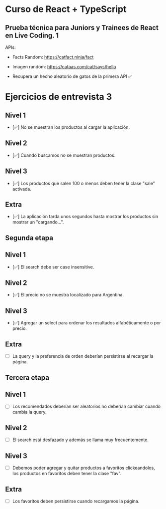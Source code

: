 # Curso de React + TypeScript

## Prueba técnica para Juniors y Trainees de React en Live Coding. 1
APIs:

- Facts Random: https://catfact.ninja/fact

- Imagen random: https://cataas.com/cat/says/hello

- Recupera un hecho aleatorio de gatos de la primera API ✅


# Ejercicios de entrevista 3

## Nivel 1
- [✅] No se muestran los productos al cargar la aplicación.

## Nivel 2
- [✅] Cuando buscamos no se muestran productos.

## Nivel 3
- [✅] Los productos que salen 100 o menos deben tener la clase "sale" activada.

## Extra
- [✅] La aplicación tarda unos segundos hasta mostrar los productos sin mostrar un "cargando...".

## Segunda etapa

## Nivel 1
- [✅] El search debe ser case insensitive.

## Nivel 2
- [✅] El precio no se muestra localizado para Argentina.

## Nivel 3
- [✅] Agregar un select para ordenar los resultados alfabéticamente o por precio.

## Extra
- [ ] La query y la preferencia de orden deberían persistirse al recargar la página.

## Tercera etapa

## Nivel 1
- [ ] Los recomendados deberían ser aleatorios no deberían cambiar cuando cambia la query.

## Nivel 2
- [ ] El search está desfazado y además se llama muy frecuentemente.

## Nivel 3
- [ ] Debemos poder agregar y quitar productos a favoritos clickeandolos, los productos en favoritos deben tener la clase "fav".

## Extra
- [ ] Los favoritos deben persistirse cuando recargamos la página.
